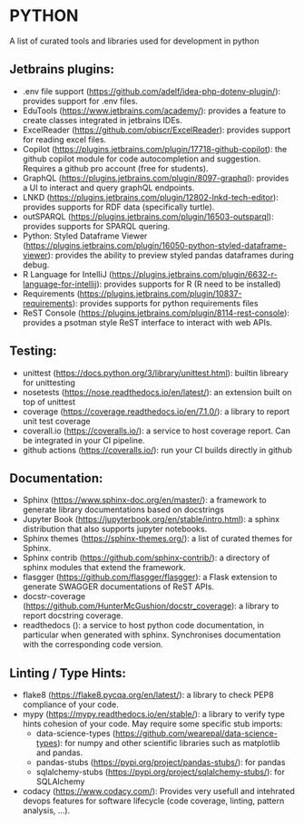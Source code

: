 # PYTHON
A list of curated tools and libraries used for development in python

## Jetbrains plugins:
- .env file support (https://github.com/adelf/idea-php-dotenv-plugin/): provides support for .env files.
- EduTools (https://www.jetbrains.com/academy/): provides a feature to create classes integrated in jetbrains IDEs.
- ExcelReader (https://github.com/obiscr/ExcelReader): provides support for reading excel files.
- Copilot (https://plugins.jetbrains.com/plugin/17718-github-copilot): the github copilot module for code autocompletion and suggestion. Requires a github pro account (free for students).
- GraphQL (https://plugins.jetbrains.com/plugin/8097-graphql): provides a UI to interact and query graphQL endpoints.
- LNKD (https://plugins.jetbrains.com/plugin/12802-lnkd-tech-editor): provides supports for RDF data (specifically turtle).
- outSPARQL (https://plugins.jetbrains.com/plugin/16503-outsparql): provides supports for SPARQL quering.
- Python: Styled Dataframe Viewer (https://plugins.jetbrains.com/plugin/16050-python-styled-dataframe-viewer): provides the ability to preview styled pandas dataframes during debug.
- R Language for IntelliJ (https://plugins.jetbrains.com/plugin/6632-r-language-for-intellij): provides supports for R (R need to be installed)
- Requirements (https://plugins.jetbrains.com/plugin/10837-requirements): provides supports for python requirements files
- ReST Console (https://plugins.jetbrains.com/plugin/8114-rest-console): provides a psotman style ReST interface to interact with web APIs.


## Testing:
- unittest (https://docs.python.org/3/library/unittest.html): builtin libreary for unittesting
- nosetests (https://nose.readthedocs.io/en/latest/): an extension built on top of unittest
- coverage (https://coverage.readthedocs.io/en/7.1.0/): a library to report unit test coverage
- coverall.io (https://coveralls.io/): a service to host coverage report. Can be integrated in your CI pipeline.
- github actions (https://coveralls.io/): run your CI builds directly in github

## Documentation:
- Sphinx (https://www.sphinx-doc.org/en/master/): a framework to generate library documentations based on docstrings
- Jupyter Book (https://jupyterbook.org/en/stable/intro.html): a sphinx distribution that also supports jupyter notebooks.
- Sphinx themes (https://sphinx-themes.org/): a list of curated themes for Sphinx.
- Sphinx contrib (https://github.com/sphinx-contrib/): a directory of sphinx modules that extend the framework.
- flasgger (https://github.com/flasgger/flasgger): a Flask extension to generate SWAGGER documentations of ReST APIs.
- docstr-coverage (https://github.com/HunterMcGushion/docstr_coverage): a library to report docstring coverage.
- readthedocs (): a service to host python code documentation, in particular when generated with sphinx. Synchronises documentation with the corresponding code version.

## Linting / Type Hints:
- flake8 (https://flake8.pycqa.org/en/latest/): a library to check PEP8 compliance of your code.
- mypy (https://mypy.readthedocs.io/en/stable/): a library to verify type hints cohesion of your code. May require some specific stub imports:
  - data-science-types (https://github.com/wearepal/data-science-types): for numpy and other scientific libraries such as matplotlib and pandas.
  - pandas-stubs (https://pypi.org/project/pandas-stubs/): for pandas
  - sqlalchemy-stubs (https://pypi.org/project/sqlalchemy-stubs/): for SQLAlchemy
- codacy (https://www.codacy.com/): Provides very usefull and intehrated devops features for software lifecycle (code coverage, linting, pattern analysis, ...).

